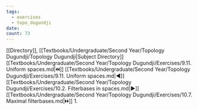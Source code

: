 ```yaml
---
tags:
  - exercises
  - topo_dugundji
date: 
count: 73
---
```

[[Directory]], [[Textbooks/Undergraduate/Second Year/Topology Dugundji/Topology Dugundji|Subject Directory]]
[[Textbooks/Undergraduate/Second Year/Topology Dugundji/Exercises/9.11. Uniform spaces.md|🞀🞀]] [[Textbooks/Undergraduate/Second Year/Topology Dugundji/Exercises/9.11. Uniform spaces.md|◀]] [[Textbooks/Undergraduate/Second Year/Topology Dugundji/Exercises/10.2. Filterbases in spaces.md|▶]] [[Textbooks/Undergraduate/Second Year/Topology Dugundji/Exercises/10.7. Maximal filterbases.md|🞂🞂]]
1. 